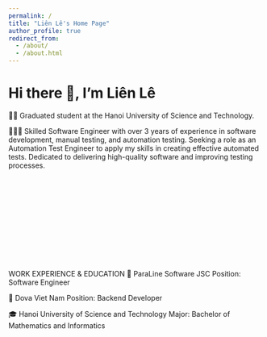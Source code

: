 ```yaml
---
permalink: /
title: "Liên Lê's Home Page"
author_profile: true
redirect_from: 
  - /about/
  - /about.html
---
```


# Hi there 👋, I’m Liên Lê
👨‍🎓 Graduated student at the Hanoi University of Science and Technology.

👨🏻‍💻 Skilled Software Engineer with over 3 years of experience in software development, manual testing, and automation
testing. Seeking a role as an Automation Test Engineer to apply my skills in creating effective automated tests. Dedicated
to delivering high-quality software and improving testing processes.

<br>
<br>
<br>
<br>
<br>
<br>
<br>
<br>
<br>
<br>



WORK EXPERIENCE & EDUCATION
🏢 ParaLine Software JSC
Position: Software Engineer

🏢 Dova Viet Nam
Position: Backend Developer

🎓 Hanoi University of Science and Technology
Major: Bachelor of Mathematics and Informatics
